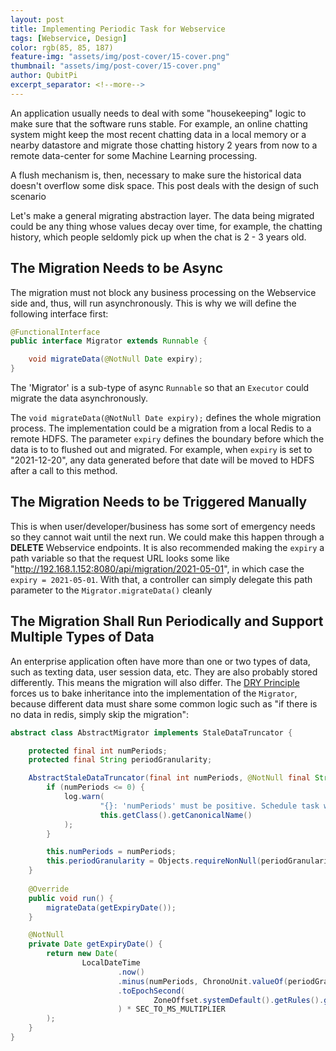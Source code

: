 ```yaml
---
layout: post
title: Implementing Periodic Task for Webservice
tags: [Webservice, Design]
color: rgb(85, 85, 187)
feature-img: "assets/img/post-cover/15-cover.png"
thumbnail: "assets/img/post-cover/15-cover.png"
author: QubitPi
excerpt_separator: <!--more-->
---
```


<!--more-->

An application usually needs to deal with some "housekeeping" logic to make sure that the software runs stable. For
example, an online chatting system might keep the most recent chatting data in a local memory or a nearby datastore and
migrate those chatting history 2 years from now to a remote data-center for some Machine Learning processing.

A flush mechanism is, then, necessary to make sure the historical data doesn't overflow some disk space. This post deals
with the design of such scenario

Let's make a general migrating abstraction layer. The data being migrated could be any thing whose values decay over
time, for example, the chatting history, which people seldomly pick up when the chat is 2 - 3 years old.

## The Migration Needs to be Async

The migration must not block any business processing on the Webservice side and, thus, will run asynchronously. This is
why we will define the following interface first:

```java
@FunctionalInterface
public interface Migrator extends Runnable {

    void migrateData(@NotNull Date expiry);
}
```

The 'Migrator' is a sub-type of async `Runnable` so that an `Executor` could migrate the data asynchronously.

The `void migrateData(@NotNull Date expiry);` defines the whole migration process. The implementation could be a
migration from a local Redis to a remote HDFS. The parameter `expiry` defines the boundary before which the data is to
to flushed out and migrated. For example, when `expiry` is set to "2021-12-20", any data generated before that date will
be moved to HDFS after a call to this method.

## The Migration Needs to be Triggered Manually

This is when user/developer/business has some sort of emergency needs so they cannot wait until the next run. We could
make this happen through a **DELETE** Webservice endpoints. It is also recommended making the `expiry` a path variable
so that the request URL looks some like "http://192.168.1.152:8080/api/migration/2021-05-01", in which case the
`expiry = 2021-05-01`. With that, a controller can simply delegate this path parameter to the `Migrator.migrateData()`
cleanly

## The Migration Shall Run Periodically and Support Multiple Types of Data

An enterprise application often have more than one or two types of data, such as texting data, user session data, etc.
They are also probably stored differently. This means the migration will also differ. The
[DRY Principle](https://en.wikipedia.org/wiki/Don%27t_repeat_yourself) forces us to bake inheritance into the
implementation of the `Migrator`, because different data must share some common logic such as "if there is no data in
redis, simply skip the migration":

```java
abstract class AbstractMigrator implements StaleDataTruncator {

    protected final int numPeriods;
    protected final String periodGranularity;

    AbstractStaleDataTruncator(final int numPeriods, @NotNull final String periodGranularity) {
        if (numPeriods <= 0) {
            log.warn(
                    "{}: 'numPeriods' must be positive. Schedule task won't successfully execute!",
                    this.getClass().getCanonicalName()
            );
        }

        this.numPeriods = numPeriods;
        this.periodGranularity = Objects.requireNonNull(periodGranularity, "periodGranularity");
    }
    
    @Override
    public void run() {
        migrateData(getExpiryDate());
    }

    @NotNull
    private Date getExpiryDate() {
        return new Date(
                LocalDateTime
                        .now()
                        .minus(numPeriods, ChronoUnit.valueOf(periodGranularity))
                        .toEpochSecond(
                                ZoneOffset.systemDefault().getRules().getOffset(Instant.now())
                        ) * SEC_TO_MS_MULTIPLIER
        );
    }
}
```

